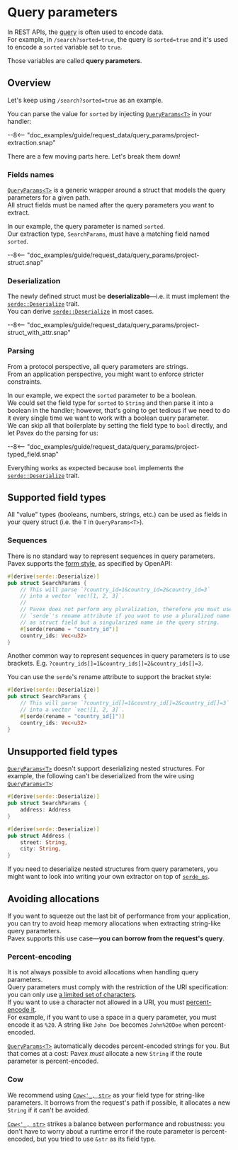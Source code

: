 # Query parameters

In REST APIs, the [query](index.md) is often used to encode data.  
For example, in `/search?sorted=true`,
the query is `sorted=true` and it's used to encode a `sorted` variable set to `true`.

Those variables are called **query parameters**.  

## Overview

Let's keep using `/search?sorted=true` as an example.  

You can parse the value for `sorted` by injecting [`QueryParams<T>`][QueryParams] in your handler:

--8<-- "doc_examples/guide/request_data/query_params/project-extraction.snap"

There are a few moving parts here. Let's break them down!

### Fields names

[`QueryParams<T>`][QueryParams] is a generic wrapper around a struct that models the query parameters for a given path.  
All struct fields must be named after the query parameters you want to extract.

In our example, the query parameter is named `sorted`.  
Our extraction type, `SearchParams`, must have a matching field named `sorted`.

--8<-- "doc_examples/guide/request_data/query_params/project-struct.snap"

### Deserialization

The newly defined struct must be **deserializable**—i.e. it must implement the [`serde::Deserialize`][serde::Deserialize] trait.  
You can derive [`serde::Deserialize`][serde::Deserialize] in most cases.

--8<-- "doc_examples/guide/request_data/query_params/project-struct_with_attr.snap"

### Parsing

From a protocol perspective, all query parameters are strings.  
From an application perspective, you might want to enforce stricter constraints.

In our example, we expect the `sorted` parameter to be a boolean.  
We could set the field type for `sorted` to `String` and then parse it into a boolean in the handler; however, that's going
to get tedious if we need to do it every single time we want to work with a boolean query parameter.  
We can skip all that boilerplate by setting the field type to `bool` directly, and let Pavex do the parsing for us:

--8<-- "doc_examples/guide/request_data/query_params/project-typed_field.snap"

Everything works as expected because `bool` implements the [`serde::Deserialize`][serde::Deserialize] trait.

## Supported field types

All "value" types (booleans, numbers, strings, etc.) can be used as fields in your query struct
(i.e. the `T` in `QueryParams<T>`).  

### Sequences

There is no standard way to represent sequences in query parameters.  
Pavex supports the [form style](https://swagger.io/docs/specification/serialization/#query), as specified by OpenAPI:

```rust
#[derive(serde::Deserialize)]
pub struct SearchParams {
    // This will parse `?country_id=1&country_id=2&country_id=3`
    // into a vector `vec![1, 2, 3]`.  
    //
    // Pavex does not perform any pluralization, therefore you must use
    // `serde`'s rename attribute if you want to use a pluralized name
    // as struct field but a singularized name in the query string.
    #[serde(rename = "country_id")]
    country_ids: Vec<u32>
}
```

Another common way to represent sequences in query parameters is to use brackets.
E.g. `?country_ids[]=1&country_ids[]=2&country_ids[]=3`.

You can use the `serde`'s rename attribute to support the bracket style:

```rust
#[derive(serde::Deserialize)]
pub struct SearchParams {
    // This will parse `?country_id[]=1&country_id[]=2&country_id[]=3`
    // into a vector `vec![1, 2, 3]`.  
    #[serde(rename = "country_id[]")]
    country_ids: Vec<u32>
}
```

## Unsupported field types

[`QueryParams<T>`][QueryParams] doesn't support deserializing nested structures.
For example, the following can't be deserialized from the wire using [`QueryParams<T>`][QueryParams]:

```rust
#[derive(serde::Deserialize)]
pub struct SearchParams {
    address: Address
}

#[derive(serde::Deserialize)]
pub struct Address {
    street: String,
    city: String,
}
```

If you need to deserialize nested structures from query parameters,
you might want to look into writing your own extractor on top of [`serde_qs`](https://crates.io/crates/serde_qs).

## Avoiding allocations

If you want to squeeze out the last bit of performance from your application,
you can try to avoid heap memory allocations when extracting string-like query parameters.  
Pavex supports this use case—**you can borrow from the request's query**.

### Percent-encoding

It is not always possible to avoid allocations when handling query parameters.  
Query parameters must comply with the restriction of the URI specification:
you can only use [a limited set of characters](https://datatracker.ietf.org/doc/html/rfc3986#section-2).  
If you want to use a character not allowed in a URI, you must [percent-encode it](https://developer.mozilla.org/en-US/docs/Glossary/Percent-encoding).  
For example, if you want to use a space in a query parameter, you must encode it as `%20`.
A string like `John Doe` becomes `John%20Doe` when percent-encoded.

[`QueryParams<T>`][QueryParams] automatically decodes percent-encoded strings for you. But that comes at a cost:
Pavex _must_ allocate a new `String` if the route parameter is percent-encoded.

### Cow

We recommend using [`Cow<'_, str>`][Cow] as your field type for string-like parameters.
It borrows from the request's path if possible, it allocates a new `String` if it can't be avoided.

[`Cow<'_, str>`][Cow] strikes a balance between performance and robustness: you don't have to worry about a runtime error if the route parameter
is percent-encoded, but you tried to use `&str` as its field type.

[QueryParams]: ../../../api_reference/pavex/request/query/struct.QueryParams.html
[serde::Deserialize]: https://docs.rs/serde/latest/serde/trait.Deserialize.html
[Cow]: https://doc.rust-lang.org/std/borrow/enum.Cow.html
